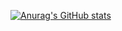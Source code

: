 [![Anurag's GitHub stats](https://github-readme-stats.vercel.app/api?username=Marcoslauremiro)](https://github.com/anuraghazra/github-readme-stats)
